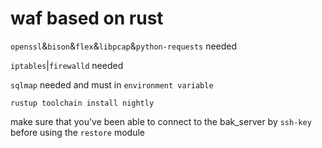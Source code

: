 <!--
 * @Author       : 白银
 * @Date         : 2023-01-31 21:22:22
 * @LastEditors  : 白银
 * @LastEditTime : 2023-02-12 15:20:20
 * @FilePath     : /rwaf/README.md
 * @Description  : 
 * @Attention    : 
 * @Copyright (c) 2023 by 白银 captain-jparrow@qq.com, All Rights Reserved.
-->

# waf based on rust

`openssl`&`bison`&`flex`&`libpcap`&`python-requests` needed

`iptables`|`firewalld` needed

`sqlmap` needed and must in `environment variable`

```rustup toolchain install nightly```

make sure that you've been able to connect to the bak_server by `ssh-key` before using the `restore` module

